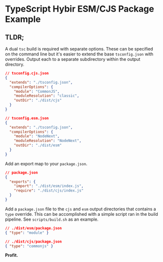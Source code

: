 # TypeScript Hybir ESM/CJS Package Example

## TLDR;

A dual `tsc` build is required with separate options. These can be specified on the command line but it's easier to extend the base `tsconfig.json` with overrides. Output each to a separate subdirectory within the output directory.

```json
// tsconfig.cjs.json
{
  "extends": "./tsconfig.json",
  "compilerOptions": {
    "module": "CommonJS",
    "moduleResolution": "classic",
    "outDir": "./dist/cjs"
  }
}
```

```json
// tsconfig.esm.json
{
  "extends": "./tsconfig.json",
  "compilerOptions": {
    "module": "NodeNext",
    "moduleResolution": "NodeNext",
    "outDir": "./dist/esm"
  }
}
```

Add an export map to your `package.json`.

```json
// package.json
{
  "exports": {
    "import": "./dist/esm/index.js",
    "require": "./dist/cjs/index.js"
  }
}
```

Add a `package.json` file to the `cjs` and `esm` output directories that contains a `type` override. This can be accomplished with a simple script ran in the build pipeline. See `scripts/build.sh` as an example.

```json
// ./dist/esm/package.json
{ "type": "module" }
```

```json
// ./dist/cjs/package.json
{ "type": "commonjs" }
```

**Profit.**
